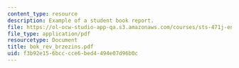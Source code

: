 ```yaml
---
content_type: resource
description: Example of a student book report.
file: https://ol-ocw-studio-app-qa.s3.amazonaws.com/courses/sts-471j-engineering-apollo-the-moon-project-as-a-complex-system-spring-2007/f3b92e156bcccce6bed4494e07d96b0c_bok_rev_brzezins.pdf
file_type: application/pdf
resourcetype: Document
title: bok_rev_brzezins.pdf
uid: f3b92e15-6bcc-cce6-bed4-494e07d96b0c
---
```


